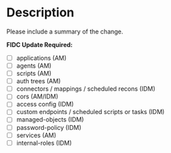 # Description

Please include a summary of the change.

<!--
Please tick any config items changed 
that will require FR to update FIDC
environment specific variables.
-->
**FIDC Update Required:**
- [ ] applications (AM)
- [ ] agents (AM)
- [ ] scripts (AM)
- [ ] auth trees (AM)
- [ ] connectors / mappings / scheduled recons (IDM)
- [ ] cors (AM/IDM)
- [ ] access config (IDM)
- [ ] custom endpoints / scheduled scripts or tasks (IDM)
- [ ] managed-objects (IDM)
- [ ] password-policy (IDM)
- [ ] services (AM)
- [ ] internal-roles (IDM)
